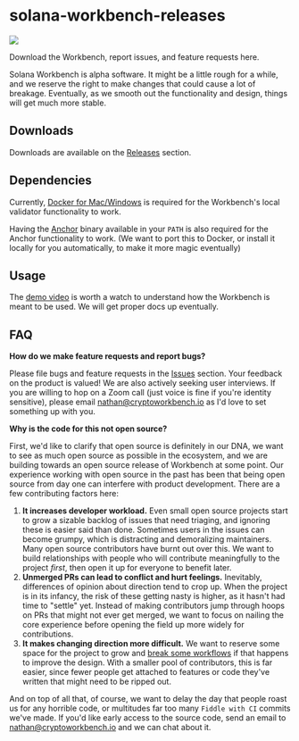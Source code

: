 # solana-workbench-releases
![](https://avatars.githubusercontent.com/u/94653053?s=200&v=4)

Download the Workbench, report issues, and feature requests here.

Solana Workbench is alpha software. It might be a little rough for a while, and we reserve the right to make changes that could cause a lot of breakage. Eventually, as we smooth out the functionality and design, things will get much more stable.

## Downloads

Downloads are available on the [Releases](https://github.com/workbenchapp/solana-workbench-releases/releases) section.

## Dependencies

Currently, [Docker for Mac/Windows](https://docker.com) is required for the Workbench's local validator functionality to work.

Having the [Anchor](https://github.com/project-serum/anchor) binary available in your `PATH` is also required for the Anchor functionality to work. (We want to port this to Docker, or install it locally for you automatically, to make it more magic eventually)

## Usage

The [demo video](https://www.youtube.com/watch?v=b0V0FcI-upo) is worth a watch to understand how the Workbench is meant to be used. We will get proper docs up eventually.

## FAQ

**How do we make feature requests and report bugs?**

Please file bugs and feature requests in the [Issues](https://github.com/workbenchapp/solana-workbench-releases/issues) section. Your feedback on the product is valued! We are also actively seeking user interviews. If you are willing to hop on a Zoom call (just voice is fine if you're identity sensitive), please email nathan@cryptoworkbench.io as I'd love to set something up with you.

**Why is the code for this not open source?**

First, we'd like to clarify that open source is definitely in our DNA, we want to see as much open source as possible in the ecosystem, and we are building towards an open source release of Workbench at some point. Our experience working with open source in the past has been that being open source from day one can interfere with product development. There are a few contributing factors here:

1. **It increases developer workload.** Even small open source projects start to grow a sizable backlog of issues that need triaging, and ignoring these is easier said than done. Sometimes users in the issues can become grumpy, which is distracting and demoralizing maintainers. Many open source contributors have burnt out over this. We want to build relationships with people who will contribute meaningfully to the project _first_, then open it up for everyone to benefit later.
2. **Unmerged PRs can lead to conflict and hurt feelings.** Inevitably, differences of opinion about direction tend to crop up. When the project is in its infancy, the risk of these getting nasty is higher, as it hasn't had time to "settle" yet. Instead of making contributors jump through hoops on PRs that might not ever get merged, we want to focus on nailing the core experience before opening the field up more widely for contributions.
3. **It makes changing direction more difficult.** We want to reserve some space for the project to grow and [break some workflows](https://xkcd.com/1172/) if that happens to improve the design. With a smaller pool of contributors, this is far easier, since fewer people get attached to features or code they've written that might need to be ripped out.

And on top of all that, of course, we want to delay the day that people roast us for any horrible code, or multitudes far too many `Fiddle with CI` commits we've made. If you'd like early access to the source code, send an email to nathan@cryptoworkbench.io and we can chat about it.
